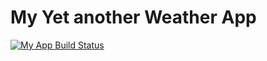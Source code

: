 # My Yet another Weather App

[![My App Build Status](https://github.com/e0941863/myweatherapp/actions/workflows/main.yaml/badge.svg)](https://github.com/e0941863/myweatherapp/actions/workflows/main.yaml)